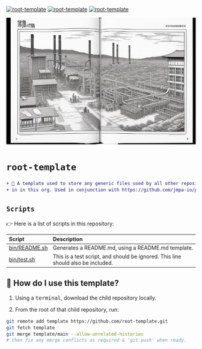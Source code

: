 <!-- markdownlint-disable MD041 MD010 -->
[![root-template](https://github.com/jmpa-io/root-template/actions/workflows/.github/workflows/README.yml/badge.svg)](https://github.com/jmpa-io/root-template/actions/workflows/.github/workflows/README.yml)
[![root-template](https://github.com/jmpa-io/root-template/actions/workflows/.github/workflows/cicd.yml/badge.svg)](https://github.com/jmpa-io/root-template/actions/workflows/.github/workflows/cicd.yml)
[![root-template](https://github.com/jmpa-io/root-template/actions/workflows/.github/workflows/dependabot-automerge.yml/badge.svg)](https://github.com/jmpa-io/root-template/actions/workflows/.github/workflows/dependabot-automerge.yml)

<p align="center">
  <img src="docs/logo.png">
</p>

# `root-template`

```diff
+ 🧱 A template used to store any generic files used by all other repositories
+ in in this org. Used in conjunction with https://github.com/jmpa-io/pipelines.
```

## `Scripts`

👉 Here is a list of scripts in this repository:

Script|Description
:---|:---
[bin/README.sh](bin/README.sh) | Generates a README.md, using a README.md template.
[bin/test.sh](bin/test.sh) | This is a test script, and should be ignored. This line should also be included.

## 🧠 How do I use this template?

1. Using a <kbd>terminal</kbd>, download the child repository locally.

2. From the root of that child repository, run:
```bash
git remote add template https://github.com/root-template.git
git fetch template
git merge template/main --allow-unrelated-histories
# then fix any merge conflicts as required & 'git push' when ready.
```
